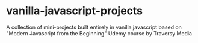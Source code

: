 # vanilla-javascript-projects
A collection of mini-projects built entirely in vanilla javascript based on "Modern Javascript from the Beginning" Udemy course by Traversy Media
